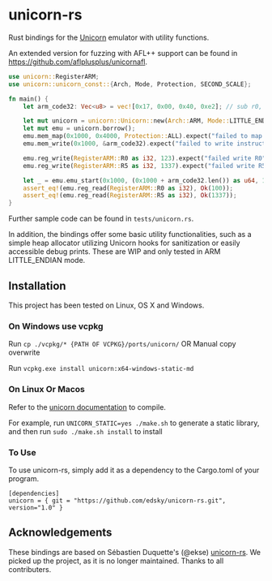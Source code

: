 # unicorn-rs

Rust bindings for the [Unicorn](http://www.unicorn-engine.org/) emulator with utility functions.

An extended version for fuzzing with AFL++ support can be found in https://github.com/aflplusplus/unicornafl.

```rust
use unicorn::RegisterARM;
use unicorn::unicorn_const::{Arch, Mode, Protection, SECOND_SCALE};

fn main() {
    let arm_code32: Vec<u8> = vec![0x17, 0x00, 0x40, 0xe2]; // sub r0, #23

    let mut unicorn = unicorn::Unicorn::new(Arch::ARM, Mode::LITTLE_ENDIAN, 0).expect("failed to initialize Unicorn instance");
    let mut emu = unicorn.borrow();
    emu.mem_map(0x1000, 0x4000, Protection::ALL).expect("failed to map code page");
    emu.mem_write(0x1000, &arm_code32).expect("failed to write instructions");

    emu.reg_write(RegisterARM::R0 as i32, 123).expect("failed write R0");
    emu.reg_write(RegisterARM::R5 as i32, 1337).expect("failed write R5");

    let _ = emu.emu_start(0x1000, (0x1000 + arm_code32.len()) as u64, 10 * SECOND_SCALE, 1000);
    assert_eq!(emu.reg_read(RegisterARM::R0 as i32), Ok(100));
    assert_eq!(emu.reg_read(RegisterARM::R5 as i32), Ok(1337));
}
```
Further sample code can be found in ```tests/unicorn.rs```.

In addition, the bindings offer some basic utility functionalities, such as
a simple heap allocator utilizing Unicorn hooks for sanitization or easily accessible debug prints. 
These are WIP and only tested in ARM LITTLE_ENDIAN mode.

## Installation

This project has been tested on Linux, OS X and Windows. 

### On Windows use vcpkg

Run `cp ./vcpkg/* {PATH OF VCPKG}/ports/unicorn/` OR Manual copy overwrite

Run `vcpkg.exe install unicorn:x64-windows-static-md`

### On Linux Or Macos

Refer to the [unicorn documentation](https://github.com/unicorn-engine/unicorn/blob/master/docs/COMPILE-NIX.md) to compile.

For example, run `UNICORN_STATIC=yes ./make.sh` to generate a static library, and then run `sudo ./make.sh install` to install

### To Use

To use unicorn-rs, simply add it as a dependency to the Cargo.toml of your program.

```
[dependencies]
unicorn = { git = "https://github.com/edsky/unicorn-rs.git", version="1.0" }
```

## Acknowledgements

These bindings are based on Sébastien Duquette's (@ekse) [unicorn-rs](https://github.com/unicorn-rs/unicorn-rs).
We picked up the project, as it is no longer maintained.
Thanks to all contributers.

